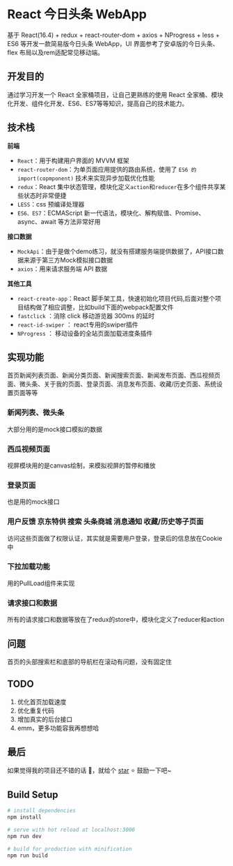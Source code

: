 # React 今日头条 WebApp

基于 React(16.4) + redux + react-router-dom + axios + NProgress + less + ES6 等开发一款简易版今日头条 WebApp，UI 界面参考了安卓版的今日头条、flex 布局以及rem适配常见移动端。


## 开发目的

通过学习开发一个 React 全家桶项目，让自己更熟练的使用 React 全家桶、模块化开发、组件化开发、ES6、ES7等等知识，提高自己的技术能力。

## 技术栈

**前端**

* `React`：用于构建用户界面的 MVVM 框架
* `react-router-dom`：为单页面应用提供的路由系统，使用了 `ES6 的 import(copmponent)` 技术来实现异步加载优化性能
* `redux`：React 集中状态管理，模块化定义`action`和`reducer`在多个组件共享某些状态时非常便捷
* `LESS`：css 预编译处理器
* `ES6、ES7`：ECMAScript 新一代语法，模块化、解构赋值、Promise、async、await 等方法非常好用

**接口数据**

* `MockApi`：由于是做个demo练习，就没有搭建服务端提供数据了，API接口数据来源于第三方Mock模拟接口数据
* `axios`：用来请求服务端 API 数据

**其他工具**

* `react-create-app`：React 脚手架工具，快速初始化项目代码,后面对整个项目结构做了相应调整，比如build下面的webpack配置文件
* `fastclick` ：消除 click 移动游览器 300ms 的延时
* `react-id-swiper` ： react专用的swiper插件
* `NProgress` ： 移动设备的全站页面加载进度条插件

## 实现功能
首页新闻列表页面、新闻分类页面、新闻搜索页面、新闻发布页面、西瓜视频页面、微头条、关于我的页面、登录页面、消息发布页面、收藏/历史页面、系统设置页面等等

### 新闻列表、微头条
大部分用的是mock接口模拟的数据

### 西瓜视频页面
视屏模块用的是canvas绘制，来模拟视屏的暂停和播放

### 登录页面
也是用的mock接口

### 用户反馈 京东特供 搜索 头条商城 消息通知 收藏/历史等子页面
访问这些页面做了权限认证，其实就是需要用户登录，登录后的信息放在Cookie中

### 下拉加载功能
用的PullLoad组件来实现

### 请求接口和数据
所有的请求接口和数据等放在了redux的store中，模块化定义了reducer和action

## 问题
首页的头部搜索栏和底部的导航栏在滚动有问题，没有固定住

## TODO
1. 优化首页加载速度
2. 优化重复代码
3. 增加真实的后台接口
4. emm，更多功能容我再想想哈

## 最后

如果觉得我的项目还不错的话 :clap:，就给个 [star](https://github.com/GolderBrother/react-simple-toutiao) :star: 鼓励一下吧~

## Build Setup

```bash
# install dependencies
npm install

# serve with hot reload at localhost:3000
npm run dev

# build for production with minification
npm run build
```

